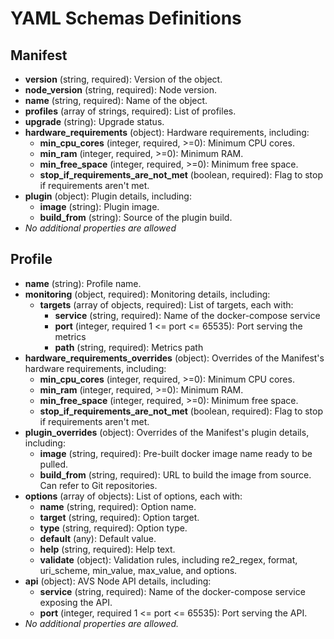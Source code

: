 # YAML Schemas Definitions

## Manifest

- **version** (string, required): Version of the object.
- **node_version** (string, required): Node version.
- **name** (string, required): Name of the object.
- **profiles** (array of strings, required): List of profiles.
- **upgrade** (string): Upgrade status.
- **hardware_requirements** (object): Hardware requirements, including:
  - **min_cpu_cores** (integer, required, >=0): Minimum CPU cores.
  - **min_ram** (integer, required, >=0): Minimum RAM.
  - **min_free_space** (integer, required, >=0): Minimum free space.
  - **stop_if_requirements_are_not_met** (boolean, required): Flag to stop if requirements aren't met.
- **plugin** (object): Plugin details, including:
  - **image** (string): Plugin image.
  - **build_from** (string): Source of the plugin build.
- _No additional properties are allowed_

## Profile

- **name** (string): Profile name.
- **monitoring** (object, required): Monitoring details, including:
  - **targets** (array of objects, required): List of targets, each with:
    - **service** (string, required): Name of the docker-compose service
    - **port** (integer, required 1 <= port <= 65535): Port serving the metrics
    - **path** (string, required): Metrics path
- **hardware_requirements_overrides** (object): Overrides of the Manifest's hardware requirements, including:
  - **min_cpu_cores** (integer, required, >=0): Minimum CPU cores.
  - **min_ram** (integer, required, >=0): Minimum RAM.
  - **min_free_space** (integer, required, >=0): Minimum free space.
  - **stop_if_requirements_are_not_met** (boolean, required): Flag to stop if requirements aren't met.
- **plugin_overrides** (object): Overrides of the Manifest's plugin details, including:
  - **image** (string, required): Pre-built docker image name ready to be pulled.
  - **build_from** (string, required): URL to build the image from source. Can refer to Git repositories.
- **options** (array of objects): List of options, each with:
  - **name** (string, required): Option name.
  - **target** (string, required): Option target.
  - **type** (string, required): Option type.
  - **default** (any): Default value.
  - **help** (string, required): Help text.
  - **validate** (object): Validation rules, including re2_regex, format, uri_scheme, min_value, max_value, and options.
- **api** (object): AVS Node API details, including:
  - **service** (string, required): Name of the docker-compose service exposing the API.
  - **port** (integer, required 1 <= port <= 65535): Port serving the API.
- _No additional properties are allowed._
